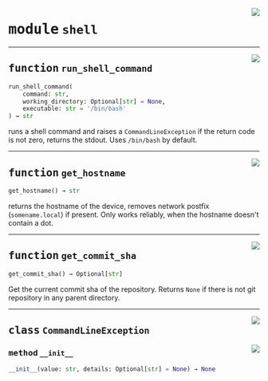 <!-- markdownlint-disable -->

<a href="https://github.com/tum-esm/utils/tree/main/tum_esm_utils/shell.py#L0"><img align="right" style="float:right;" src="https://img.shields.io/badge/-source-cccccc?style=flat-square"></a>

# <kbd>module</kbd> `shell`





---

<a href="https://github.com/tum-esm/utils/tree/main/tum_esm_utils/shell.py#L16"><img align="right" style="float:right;" src="https://img.shields.io/badge/-source-cccccc?style=flat-square"></a>

## <kbd>function</kbd> `run_shell_command`

```python
run_shell_command(
    command: str,
    working_directory: Optional[str] = None,
    executable: str = '/bin/bash'
) → str
```

runs a shell command and raises a `CommandLineException` if the return code is not zero, returns the stdout. Uses `/bin/bash` by default. 


---

<a href="https://github.com/tum-esm/utils/tree/main/tum_esm_utils/shell.py#L46"><img align="right" style="float:right;" src="https://img.shields.io/badge/-source-cccccc?style=flat-square"></a>

## <kbd>function</kbd> `get_hostname`

```python
get_hostname() → str
```

returns the hostname of the device, removes network postfix (`somename.local`) if present. Only works reliably, when the hostname doesn't contain a dot. 


---

<a href="https://github.com/tum-esm/utils/tree/main/tum_esm_utils/shell.py#L55"><img align="right" style="float:right;" src="https://img.shields.io/badge/-source-cccccc?style=flat-square"></a>

## <kbd>function</kbd> `get_commit_sha`

```python
get_commit_sha() → Optional[str]
```

Get the current commit sha of the repository. Returns `None` if there is not git repository in any parent directory. 


---

<a href="https://github.com/tum-esm/utils/tree/main/tum_esm_utils/shell.py#L6"><img align="right" style="float:right;" src="https://img.shields.io/badge/-source-cccccc?style=flat-square"></a>

## <kbd>class</kbd> `CommandLineException`




<a href="https://github.com/tum-esm/utils/tree/main/tum_esm_utils/shell.py#L7"><img align="right" style="float:right;" src="https://img.shields.io/badge/-source-cccccc?style=flat-square"></a>

### <kbd>method</kbd> `__init__`

```python
__init__(value: str, details: Optional[str] = None) → None
```










